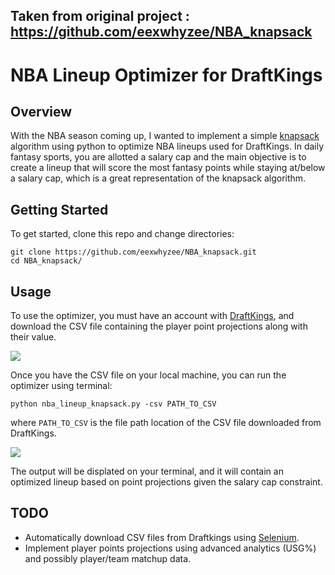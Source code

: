 
## Taken from original project : https://github.com/eexwhyzee/NBA_knapsack
# NBA Lineup Optimizer for DraftKings

## Overview 

With the NBA season coming up, I wanted to implement a simple [knapsack](https://en.wikipedia.org/wiki/Knapsack_problem) algorithm using python to optimize NBA lineups used for DraftKings. In daily fantasy sports, you are allotted a salary cap and the main objective is to create a lineup that will score the most fantasy points while staying at/below a salary cap, which is a great representation of the knapsack algorithm.

## Getting Started 

To get started, clone this repo and change directories:

```
git clone https://github.com/eexwhyzee/NBA_knapsack.git
cd NBA_knapsack/
```

## Usage

To use the optimizer, you must have an account with [DraftKings](https://www.draftkings.com/lobby), and download
the CSV file containing the player point projections along with their value.

![](https://i.imgur.com/0K1hHIZ.png)

Once you have the CSV file on your local machine, you can run the optimizer using terminal:

```
python nba_lineup_knapsack.py -csv PATH_TO_CSV
```

where `PATH_TO_CSV` is the file path location of the CSV file downloaded from DraftKings. 

![](https://i.imgur.com/xpiX8ns.png)

The output will be displated on your terminal, and it will contain an optimized lineup based on point projections
given the salary cap constraint. 

## TODO

- Automatically download CSV files from Draftkings using [Selenium](http://www.seleniumhq.org/).
- Implement player points projections using advanced analytics (USG%) and possibly player/team matchup data. 

